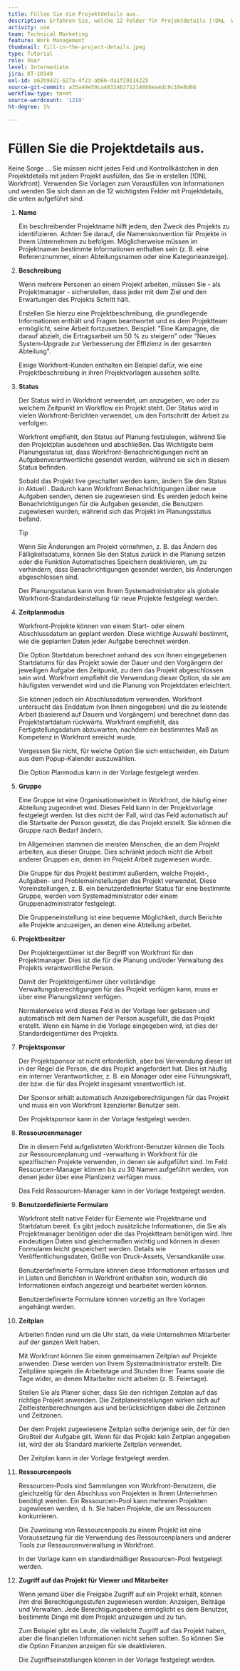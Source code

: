 ```yaml
---
title: Füllen Sie die Projektdetails aus.
description: Erfahren Sie, welche 12 Felder für Projektdetails [!DNL  Workfront] empfiehlt, beim Erstellen eines Projekts auszufüllen.
activity: use
team: Technical Marketing
feature: Work Management
thumbnail: fill-in-the-project-details.jpeg
type: Tutorial
role: User
level: Intermediate
jira: KT-10140
exl-id: a62b9421-627a-4f23-ab66-da1f29114225
source-git-commit: a25a49e59ca483246271214886ea4dc9c10e8d66
workflow-type: tm+mt
source-wordcount: '1219'
ht-degree: 1%

---
```


# Füllen Sie die Projektdetails aus.

Keine Sorge ... Sie müssen nicht jedes Feld und Kontrollkästchen in den Projektdetails mit jedem Projekt ausfüllen, das Sie in erstellen [!DNL  Workfront]. Verwenden Sie Vorlagen zum Vorausfüllen von Informationen und wenden Sie sich dann an die 12 wichtigsten Felder mit Projektdetails, die unten aufgeführt sind.

1. **Name**

   Ein beschreibender Projektname hilft jedem, den Zweck des Projekts zu identifizieren. Achten Sie darauf, die Namenskonvention für Projekte in Ihrem Unternehmen zu befolgen. Möglicherweise müssen im Projektnamen bestimmte Informationen enthalten sein (z. B. eine Referenznummer, einen Abteilungsnamen oder eine Kategorieanzeige).


1. **Beschreibung**

   Wenn mehrere Personen an einem Projekt arbeiten, müssen Sie - als Projektmanager - sicherstellen, dass jeder mit dem Ziel und den Erwartungen des Projekts Schritt hält.

   Erstellen Sie hierzu eine Projektbeschreibung, die grundlegende Informationen enthält und Fragen beantwortet und es dem Projektteam ermöglicht, seine Arbeit fortzusetzen. Beispiel: &quot;Eine Kampagne, die darauf abzielt, die Ertragsarbeit um 50 % zu steigern&quot; oder &quot;Neues System-Upgrade zur Verbesserung der Effizienz in der gesamten Abteilung&quot;.

   Einige Workfront-Kunden enthalten ein Beispiel dafür, wie eine Projektbeschreibung in ihren Projektvorlagen aussehen sollte.

1. **Status**

   Der Status wird in Workfront verwendet, um anzugeben, wo oder zu welchem Zeitpunkt im Workflow ein Projekt steht. Der Status wird in vielen Workfront-Berichten verwendet, um den Fortschritt der Arbeit zu verfolgen.

   Workfront empfiehlt, den Status auf Planung festzulegen, während Sie den Projektplan ausdehnen und abschließen. Das Wichtigste beim Planungsstatus ist, dass Workfront-Benachrichtigungen nicht an Aufgabenverantwortliche gesendet werden, während sie sich in diesem Status befinden.

   Sobald das Projekt live geschaltet werden kann, ändern Sie den Status in Aktuell . Dadurch kann Workfront Benachrichtigungen über neue Aufgaben senden, denen sie zugewiesen sind. Es werden jedoch keine Benachrichtigungen für die Aufgaben gesendet, die Benutzern zugewiesen wurden, während sich das Projekt im Planungsstatus befand.

   >[!TIP]
   >
   >  Wenn Sie Änderungen am Projekt vornehmen, z. B. das Ändern des Fälligkeitsdatums, können Sie den Status zurück in die Planung setzen oder die Funktion Automatisches Speichern deaktivieren, um zu verhindern, dass Benachrichtigungen gesendet werden, bis Änderungen abgeschlossen sind.

   Der Planungsstatus kann von Ihrem Systemadministrator als globale Workfront-Standardeinstellung für neue Projekte festgelegt werden.

1. **Zeitplanmodus**

   Workfront-Projekte können von einem Start- oder einem Abschlussdatum an geplant werden. Diese wichtige Auswahl bestimmt, wie die geplanten Daten jeder Aufgabe berechnet werden.

   Die Option Startdatum berechnet anhand des von Ihnen eingegebenen Startdatums für das Projekt sowie der Dauer und den Vorgängern der jeweiligen Aufgabe den Zeitpunkt, zu dem das Projekt abgeschlossen sein wird. Workfront empfiehlt die Verwendung dieser Option, da sie am häufigsten verwendet wird und die Planung von Projektdaten erleichtert.

   Sie können jedoch ein Abschlussdatum verwenden. Workfront untersucht das Enddatum (von Ihnen eingegeben) und die zu leistende Arbeit (basierend auf Dauern und Vorgängern) und berechnet dann das Projektstartdatum rückwärts. Workfront empfiehlt, das Fertigstellungsdatum abzuwarten, nachdem ein bestimmtes Maß an Kompetenz in Workfront erreicht wurde.

   Vergessen Sie nicht, für welche Option Sie sich entscheiden, ein Datum aus dem Popup-Kalender auszuwählen.

   Die Option Planmodus kann in der Vorlage festgelegt werden.

1. **Gruppe**

   Eine Gruppe ist eine Organisationseinheit in Workfront, die häufig einer Abteilung zugeordnet wird. Dieses Feld kann in der Projektvorlage festgelegt werden. Ist dies nicht der Fall, wird das Feld automatisch auf die Startseite der Person gesetzt, die das Projekt erstellt. Sie können die Gruppe nach Bedarf ändern.

   Im Allgemeinen stammen die meisten Menschen, die an dem Projekt arbeiten, aus dieser Gruppe. Dies schränkt jedoch nicht die Arbeit anderer Gruppen ein, denen im Projekt Arbeit zugewiesen wurde.

   Die Gruppe für das Projekt bestimmt außerdem, welche Projekt-, Aufgaben- und Problemeinstellungen das Projekt verwendet. Diese Voreinstellungen, z. B. ein benutzerdefinierter Status für eine bestimmte Gruppe, werden vom Systemadministrator oder einem Gruppenadministrator festgelegt.

   Die Gruppeneinstellung ist eine bequeme Möglichkeit, durch Berichte alle Projekte anzuzeigen, an denen eine Abteilung arbeitet.

1. **Projektbesitzer**

   Der Projekteigentümer ist der Begriff von Workfront für den Projektmanager. Dies ist die für die Planung und/oder Verwaltung des Projekts verantwortliche Person.

   Damit der Projekteigentümer über vollständige Verwaltungsberechtigungen für das Projekt verfügen kann, muss er über eine Planungslizenz verfügen.

   Normalerweise wird dieses Feld in der Vorlage leer gelassen und automatisch mit dem Namen der Person ausgefüllt, die das Projekt erstellt. Wenn ein Name in die Vorlage eingegeben wird, ist dies der Standardeigentümer des Projekts.

1. **Projektsponsor**

   Der Projektsponsor ist nicht erforderlich, aber bei Verwendung dieser ist in der Regel die Person, die das Projekt angefordert hat. Dies ist häufig ein interner Verantwortlicher, z. B. ein Manager oder eine Führungskraft, der bzw. die für das Projekt insgesamt verantwortlich ist.

   Der Sponsor erhält automatisch Anzeigeberechtigungen für das Projekt und muss ein von Workfront lizenzierter Benutzer sein.

   Der Projektsponsor kann in der Vorlage festgelegt werden.

1. **Ressourcenmanager**

   Die in diesem Feld aufgelisteten Workfront-Benutzer können die Tools zur Ressourcenplanung und -verwaltung in Workfront für die spezifischen Projekte verwenden, in denen sie aufgeführt sind. Im Feld Ressourcen-Manager können bis zu 30 Namen aufgeführt werden, von denen jeder über eine Planlizenz verfügen muss.

   Das Feld Ressourcen-Manager kann in der Vorlage festgelegt werden.

1. **Benutzerdefinierte Formulare**

   Workfront stellt native Felder für Elemente wie Projektname und Startdatum bereit. Es gibt jedoch zusätzliche Informationen, die Sie als Projektmanager benötigen oder die das Projektteam benötigen wird. Ihre eindeutigen Daten sind gleichermaßen wichtig und können in diesen Formularen leicht gespeichert werden. Details wie Veröffentlichungsdaten, Größe von Druck-Assets, Versandkanäle usw.

   Benutzerdefinierte Formulare können diese Informationen erfassen und in Listen und Berichten in Workfront enthalten sein, wodurch die Informationen einfach angezeigt und bearbeitet werden können.

   Benutzerdefinierte Formulare können vorzeitig an Ihre Vorlagen angehängt werden.

1. **Zeitplan**

   Arbeiten finden rund um die Uhr statt, da viele Unternehmen Mitarbeiter auf der ganzen Welt haben.

   Mit Workfront können Sie einen gemeinsamen Zeitplan auf Projekte anwenden. Diese werden von Ihrem Systemadministrator erstellt. Die Zeitpläne spiegeln die Arbeitstage und Stunden Ihrer Teams sowie die Tage wider, an denen Mitarbeiter nicht arbeiten (z. B. Feiertage).

   Stellen Sie als Planer sicher, dass Sie den richtigen Zeitplan auf das richtige Projekt anwenden. Die Zeitplaneinstellungen wirken sich auf Zeitleistenberechnungen aus und berücksichtigen dabei die Zeitzonen und Zeitzonen.

   Der dem Projekt zugewiesene Zeitplan sollte derjenige sein, der für den Großteil der Aufgabe gilt. Wenn für das Projekt kein Zeitplan angegeben ist, wird der als Standard markierte Zeitplan verwendet.

   Der Zeitplan kann in der Vorlage festgelegt werden.

1. **Ressourcenpools**

   Ressourcen-Pools sind Sammlungen von Workfront-Benutzern, die gleichzeitig für den Abschluss von Projekten in Ihrem Unternehmen benötigt werden. Ein Ressourcen-Pool kann mehreren Projekten zugewiesen werden, d. h. Sie haben Projekte, die um Ressourcen konkurrieren.

   Die Zuweisung von Ressourcenpools zu einem Projekt ist eine Voraussetzung für die Verwendung des Ressourcenplaners und anderer Tools zur Ressourcenverwaltung in Workfront.

   In der Vorlage kann ein standardmäßiger Ressourcen-Pool festgelegt werden.

1. **Zugriff auf das Projekt für Viewer und Mitarbeiter**

   Wenn jemand über die Freigabe Zugriff auf ein Projekt erhält, können ihm drei Berechtigungsstufen zugewiesen werden: Anzeigen, Beiträge und Verwalten. Jede Berechtigungsebene ermöglicht es dem Benutzer, bestimmte Dinge mit dem Projekt anzuzeigen und zu tun.

   Zum Beispiel gibt es Leute, die vielleicht Zugriff auf das Projekt haben, aber die finanziellen Informationen nicht sehen sollten. So können Sie die Option Finanzen anzeigen für sie deaktivieren.

   Die Zugriffseinstellungen können in der Vorlage festgelegt werden.
